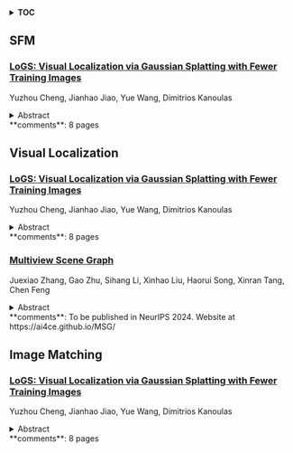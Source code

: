 <details>
  <summary><b>TOC</b></summary>
  <ol>
    <li><a href=#sfm>SFM</a></li>
      <ul>
        <li><a href=#LoGS:-Visual-Localization-via-Gaussian-Splatting-with-Fewer-Training-Images>LoGS: Visual Localization via Gaussian Splatting with Fewer Training Images</a></li>
      </ul>
    </li>
    <li><a href=#visual-localization>Visual Localization</a></li>
      <ul>
        <li><a href=#LoGS:-Visual-Localization-via-Gaussian-Splatting-with-Fewer-Training-Images>LoGS: Visual Localization via Gaussian Splatting with Fewer Training Images</a></li>
        <li><a href=#Multiview-Scene-Graph>Multiview Scene Graph</a></li>
      </ul>
    </li>
    <li><a href=#image-matching>Image Matching</a></li>
      <ul>
        <li><a href=#LoGS:-Visual-Localization-via-Gaussian-Splatting-with-Fewer-Training-Images>LoGS: Visual Localization via Gaussian Splatting with Fewer Training Images</a></li>
      </ul>
    </li>
  </ol>
</details>

## SFM  

### [LoGS: Visual Localization via Gaussian Splatting with Fewer Training Images](http://arxiv.org/abs/2410.11505)  
Yuzhou Cheng, Jianhao Jiao, Yue Wang, Dimitrios Kanoulas  
<details>  
  <summary>Abstract</summary>  
  <ol>  
    Visual localization involves estimating a query image's 6-DoF (degrees of freedom) camera pose, which is a fundamental component in various computer vision and robotic tasks. This paper presents LoGS, a vision-based localization pipeline utilizing the 3D Gaussian Splatting (GS) technique as scene representation. This novel representation allows high-quality novel view synthesis. During the mapping phase, structure-from-motion (SfM) is applied first, followed by the generation of a GS map. During localization, the initial position is obtained through image retrieval, local feature matching coupled with a PnP solver, and then a high-precision pose is achieved through the analysis-by-synthesis manner on the GS map. Experimental results on four large-scale datasets demonstrate the proposed approach's SoTA accuracy in estimating camera poses and robustness under challenging few-shot conditions.  
  </ol>  
</details>  
**comments**: 8 pages  
  
  



## Visual Localization  

### [LoGS: Visual Localization via Gaussian Splatting with Fewer Training Images](http://arxiv.org/abs/2410.11505)  
Yuzhou Cheng, Jianhao Jiao, Yue Wang, Dimitrios Kanoulas  
<details>  
  <summary>Abstract</summary>  
  <ol>  
    Visual localization involves estimating a query image's 6-DoF (degrees of freedom) camera pose, which is a fundamental component in various computer vision and robotic tasks. This paper presents LoGS, a vision-based localization pipeline utilizing the 3D Gaussian Splatting (GS) technique as scene representation. This novel representation allows high-quality novel view synthesis. During the mapping phase, structure-from-motion (SfM) is applied first, followed by the generation of a GS map. During localization, the initial position is obtained through image retrieval, local feature matching coupled with a PnP solver, and then a high-precision pose is achieved through the analysis-by-synthesis manner on the GS map. Experimental results on four large-scale datasets demonstrate the proposed approach's SoTA accuracy in estimating camera poses and robustness under challenging few-shot conditions.  
  </ol>  
</details>  
**comments**: 8 pages  
  
### [Multiview Scene Graph](http://arxiv.org/abs/2410.11187)  
Juexiao Zhang, Gao Zhu, Sihang Li, Xinhao Liu, Haorui Song, Xinran Tang, Chen Feng  
<details>  
  <summary>Abstract</summary>  
  <ol>  
    A proper scene representation is central to the pursuit of spatial intelligence where agents can robustly reconstruct and efficiently understand 3D scenes. A scene representation is either metric, such as landmark maps in 3D reconstruction, 3D bounding boxes in object detection, or voxel grids in occupancy prediction, or topological, such as pose graphs with loop closures in SLAM or visibility graphs in SfM. In this work, we propose to build Multiview Scene Graphs (MSG) from unposed images, representing a scene topologically with interconnected place and object nodes. The task of building MSG is challenging for existing representation learning methods since it needs to jointly address both visual place recognition, object detection, and object association from images with limited fields of view and potentially large viewpoint changes. To evaluate any method tackling this task, we developed an MSG dataset and annotation based on a public 3D dataset. We also propose an evaluation metric based on the intersection-over-union score of MSG edges. Moreover, we develop a novel baseline method built on mainstream pretrained vision models, combining visual place recognition and object association into one Transformer decoder architecture. Experiments demonstrate our method has superior performance compared to existing relevant baselines.  
  </ol>  
</details>  
**comments**: To be published in NeurIPS 2024. Website at
  https://ai4ce.github.io/MSG/  
  
  



## Image Matching  

### [LoGS: Visual Localization via Gaussian Splatting with Fewer Training Images](http://arxiv.org/abs/2410.11505)  
Yuzhou Cheng, Jianhao Jiao, Yue Wang, Dimitrios Kanoulas  
<details>  
  <summary>Abstract</summary>  
  <ol>  
    Visual localization involves estimating a query image's 6-DoF (degrees of freedom) camera pose, which is a fundamental component in various computer vision and robotic tasks. This paper presents LoGS, a vision-based localization pipeline utilizing the 3D Gaussian Splatting (GS) technique as scene representation. This novel representation allows high-quality novel view synthesis. During the mapping phase, structure-from-motion (SfM) is applied first, followed by the generation of a GS map. During localization, the initial position is obtained through image retrieval, local feature matching coupled with a PnP solver, and then a high-precision pose is achieved through the analysis-by-synthesis manner on the GS map. Experimental results on four large-scale datasets demonstrate the proposed approach's SoTA accuracy in estimating camera poses and robustness under challenging few-shot conditions.  
  </ol>  
</details>  
**comments**: 8 pages  
  
  



